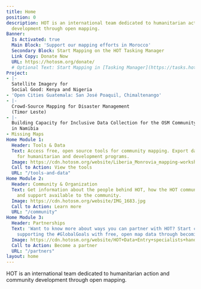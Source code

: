 ```yaml
---
title: Home
position: 0
description: HOT is an international team dedicated to humanitarian action and community
  development through open mapping.
Banner:
  Is Activated: true
  Main Block: 'Support our mapping efforts in Morocco'
  Secondary Block: Start Mapping on the HOT Tasking Manager
  Link Copy: Donate Now
  URL: https://hotosm.org/donate/
  # Optional Text: Start Mapping in [Tasking Manager](https://tasks.hotosm.org/projects/15468)
Project:
- |-
  Satellite Imagery for
  Social Good: Kenya and Nigeria
- 'Open Cities Guatemala: San José Poaquil, Chimaltenango'
- |-
  Crowd-Source Mapping for Disaster Management
  (Timor Leste)
- |-
  Building Capacity for Inclusive Data Collection for the OSM Community
  in Namibia
- Missing Maps
Home Module 1:
  Header: Tools & Data
  Text: Access free, open source tools for community mapping. Export data from OpenStreetMap
    for humanitarian and development programs.
  Image: https://cdn.hotosm.org/website/Liberia_Monrovia_mapping-workshops_IMG_20170427_111804.jpg
  Call to Action: View the tools
  URL: "/tools-and-data"
Home Module 2:
  Header: Community & Organization
  Text: Get information about the people behind HOT, how the HOT community is organized,
    and support available to the community.
  Image: https://cdn.hotosm.org/website/IMG_1683.jpg
  Call to Action: Learn more
  URL: "/community"
Home Module 3:
  Header: Partnerships
  Text: 'Want to know more about ways you can partner with HOT? Start creating and
    supporting the #GlobalGoals with free, open map data through becoming a partner.'
  Image: https://cdn.hotosm.org/website/HOT+Data+Entry+specialists+handed+over+framed,+printed+maps+back+to+the+village+offices.+HOT+IndonesiaRiyadi+Wibowo+cropped.jpeg
  Call to Action: Become a partner
  URL: "/partners"
layout: home
---
```


HOT is an international team dedicated to <span>humanitarian action and community development </span><span>through open mapping.</span>
